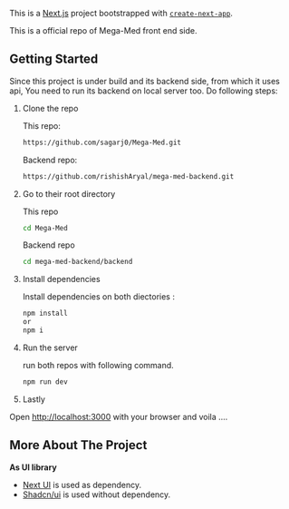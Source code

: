 This is a [Next.js](https://nextjs.org/) project bootstrapped with [`create-next-app`](https://github.com/vercel/next.js/tree/canary/packages/create-next-app).

This is a official repo of Mega-Med front end side.

## Getting Started

Since this project is under build and its backend side, from which it uses api, You need to run its backend on local server too.
Do following steps:

1. Clone the repo

   This repo:
   ```bash
   https://github.com/sagarj0/Mega-Med.git
   ```
   Backend repo:
   ```bash
   https://github.com/rishishAryal/mega-med-backend.git
   ```
3. Go to their root directory

   This repo
    ```bash
   cd Mega-Med
   ```
   Backend repo
   ```bash
   cd mega-med-backend/backend
   ```

5. Install dependencies

   Install dependencies on both diectories :
    ```bash
    npm install
    or
    npm i
    ```

6. Run the server

   run both repos with following command.
    ```bash
    npm run dev
    ```

7. Lastly

Open [http://localhost:3000](http://localhost:3000) with your browser and voila ....

## More About The Project

**As UI library**

- [Next UI](https://nextui.org/) is used as dependency.
- [Shadcn/ui](https://ui.shadcn.com/) is used without dependency.

<!--
To learn more about Next.js, take a look at the following resources:

 [Next.js Documentation](https://nextjs.org/docs) - learn about Next.js features and API.
 [Learn Next.js](https://nextjs.org/learn) - an interactive Next.js tutorial.

You can check out [the Next.js GitHub repository](https://github.com/vercel/next.js/) - your feedback and contributions are welcome!

## Deploy on Vercel

The easiest way to deploy your Next.js app is to use the [Vercel Platform](https://vercel.com/new?utm_medium=default-template&filter=next.js&utm_source=create-next-app&utm_campaign=create-next-app-readme) from the creators of Next.js.

Check out our [Next.js deployment documentation](https://nextjs.org/docs/deployment) for more details.

 -->
